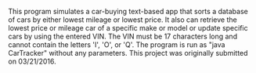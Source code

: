 This program simulates a car-buying text-based app that sorts a database of cars by either lowest mileage
or lowest price.  It also can retrieve the lowest price or mileage car of a specific make or model or update
specific cars by using the entered VIN.  The VIN must be 17 characters long and cannot contain the letters
'I', 'O', or 'Q'.  The program is run as "java CarTracker" without any parameters.  This project was
originally submitted on 03/21/2016.

